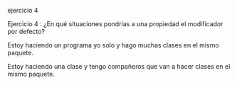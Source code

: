 ejercicio 4

Ejercicio 4 : ¿En qué situaciones pondrías a una propiedad el modificador por defecto?

Estoy haciendo un programa yo solo y hago muchas clases en el mismo paquete.

Estoy haciendo una clase y tengo compañeros que van a hacer clases en el mismo paquete.
